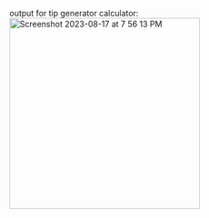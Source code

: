 output for tip generator calculator:
<img width="335" alt="Screenshot 2023-08-17 at 7 56 13 PM" src="https://github.com/navbali12/python_projects/assets/100817660/744a00b2-6fc7-40ad-b9cd-9cb6eb82d178">
